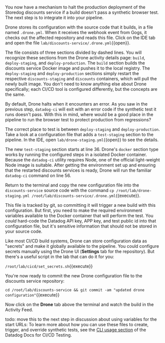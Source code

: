 You now have a mechanism to halt the production deployment of the Storedog discounts service if a build doesn't pass a synthetic browser test. The next step is to integrate it into your pipeline.

Drone stores its configuration with the source code that it builds, in a file named `.drone.yml`. When it receives the webhook event from Gogs, it checks out the affected repository and reads this file. Click on the IDE tab and open the file `lab/discounts-service/.drone.yml`{{open}}.

The file consists of three sections divided by dashed lines. You will recognize these sections from the Drone activity details page: `build`, `deploy-staging`, and `deploy-production`. The `build` section builds the discounts service Docker image and pushes it to the local registry. The `deploy-staging` and `deploy-production` sections simply restart the respective `discounts-staging` and `discounts` containers, which will pull the newly built image. You don't need to know anything else about Drone specifically; each CI/CD tool is configured differently, but the concepts are the same. 

By default, Drone halts when it encounters an error. As you saw in the previous step, `datadog-ci` will exit with an error code if the synthetic test it runs doesn't pass. With this in mind, where would be a good place in the pipeline to run the browser test to protect production from regressions?

The correct place to test is between `deploy-staging` and `deploy-production`. Take a look at a configuration file that adds a `test-staging` section to the pipeline. In the IDE, open `lab/drone-staging.yml`{{open}} to see the details. 

The new `test-staging` section starts at line 36. Drone's `docker` section type works by running the configured steps in a isolated Docker container. Because the `datadog-ci` utility requires Node, one of the official light-weight Node image is suitable. After getting the environment set up and ensuring that the restarted discounts services is ready, Drone will run the familiar `datadog-ci` command on line 56. 

Return to the terminal and copy the new configuration file into the `discounts-service` source code with the command `cp /root/lab/drone-staging.yml /root/lab/discounts-service/.drone.yml`{{execute}}. 

This file is tracked by git, so committing it will trigger a new build with this configuration. But first, you need to make the required environment variables available to the Docker container that will perform the test. You *could* hard-code the Datadog API key, APP key, and test public id into that configuration file, but it's sensitive information that should not be stored in your source code.

Like most CI/CD build systems, Drone can store configuration data as "secrets" and make it globally available to the pipeline. You could configure secrets manually using the Drone UI (**Settings** tab for the repository). But there's a useful script in the lab that can do it for you:

`/root/lab/cicd/set_secrets.sh`{{execute}}

You're now ready to commit the new Drone configuration file to the discounts service repository:

`cd /root/lab/discounts-service && git commit -am "updated drone configuration"`{{execute}}

Now click on the **Drone** tab above the terminal and watch the build in the Activity Feed.

todo: move this to the next step in discussion about using variables for the start URLs:
To learn more about how you can use these files to create, trigger, and override synthetic tests, see the [CLI usage section](https://docs.datadoghq.com/synthetics/ci/?tab=apitest#package-installation) of the Datadog Docs for CI/CD Testing. 

    
